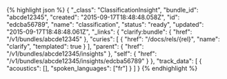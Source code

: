 {% highlight json %}
{
    "_class": "ClassificationInsight",
    "bundle_id": "abcde12345",
    "created": "2015-09-17T18:48:48.058Z",
    "id": "edcba56789",
    "name": "classification",
    "status": "ready",
    "updated": "2015-09-17T18:48:48.061Z",
    "_links": {
        "clarify:bundle": {
            "href": "/v1/bundles/abcde12345"
        },
        "curies": [
                {
                    "href": "/docs/rels/{rel}",
                    "name": "clarify",
                    "templated": true
                }
            ],
        "parent": {
            "href": "/v1/bundles/abcde12345/insights"
        },
        "self": {
            "href": "/v1/bundles/abcde12345/insights/edcba56789"
        }
    },
    "track_data": [
            {
                "acoustics": [],
                "spoken_languages": ["fr"]
            }
        ]
}
{% endhighlight %}